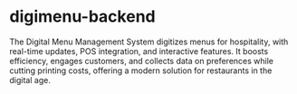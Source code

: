 # digimenu-backend
The Digital Menu Management System digitizes menus for hospitality, with real-time updates, POS integration, and interactive features. It boosts efficiency, engages customers, and collects data on preferences while cutting printing costs, offering a modern solution for restaurants in the digital age.
